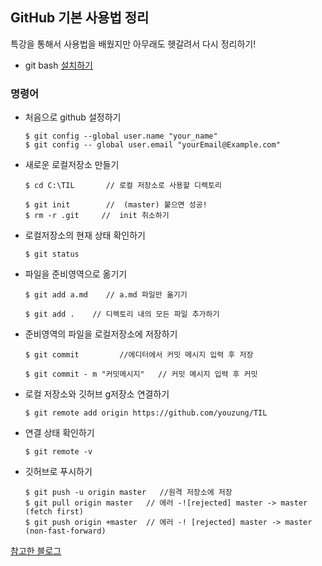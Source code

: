 ## GitHub 기본 사용법 정리

특강을 통해서 사용법을 배웠지만 아무래도 헷갈려서 다시 정리하기!

- git bash [설치하기](<https://git-scm.com/downloads>)



### 명령어

- 처음으로 github 설정하기

      $ git config --global user.name "your_name"
      $ git config -- global user.email "yourEmail@Example.com"


- 새로운 로컬저장소 만들기

      $ cd C:\TIL       // 로컬 저장소로 사용할 디렉토리
    
      $ git init   	    //  (master) 붙으면 성공!
      $ rm -r .git	   //  init 취소하기


- 로컬저장소의 현재 상태 확인하기

      $ git status


- 파일을 준비영역으로 옮기기

      $ git add a.md    // a.md 파일만 옮기기
    
      $ git add .    // 디렉토리 내의 모든 파일 추가하기


- 준비영역의 파일을 로컬저장소에 저장하기

      $ git commit         //에디터에서 커밋 메시지 입력 후 저장
    
      $ git commit - m "커밋메시지"   // 커밋 메시지 입력 후 커밋


- 로컬 저장소와 깃허브 g저장소 연결하기

      $ git remote add origin https://github.com/youzung/TIL

- 연결 상태 확인하기

      $ git remote -v

- 깃허브로 푸시하기

      $ git push -u origin master   //원격 저장소에 저장
      $ git pull origin master   // 에러 -![rejected] master -> master (fetch first) 
      $ git push origin +master  // 에러 -! [rejected] master -> master (non-fast-forward)
  
   
  
   

[참고한 블로그](https://gbsb.tistory.com/10)